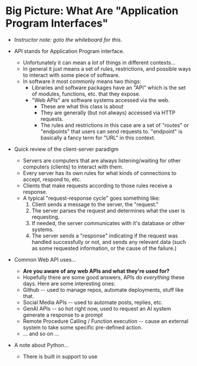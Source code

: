 # Big Picture: What Are "Application Program Interfaces"

* *Instructor note: goto the whiteboard for this.*

* API stands for Application Program interface.
    * Unfortunately it can mean a *lot* of things in different contexts...
    * In general it just means a set of rules, restrictions, and possible ways to interact with some piece of software.
    * In software it most commonly means two things:
        * Libraries and software packages have an "API" which is the set of modules, functions, etc. that they expose. 
        * "Web APIs" are software systems accessed via the web.
            * These are what this class is about
            * They are generally (but not always) accessed via HTTP requests.
            * The rules and restrictions in this case are a set of "routes" or "endpoints" that users can send requests to. "endpoint" is basically a fancy term for "URL" in this context.

* Quick review of the client-server paradigm
    * Servers are computers that are always listening/waiting for other computers (clients) to interact with them.
    * Every server has its own rules for what kinds of connections to accept, respond to, etc.
    * Clients that make requests according to those rules receive a response. 
    * A typical "request-response cycle" goes something like:
        1) Client sends a message to the server, the "request."
        2) The server parses the request and determines what the user is requesting.
        3) If needed, the server communicates with it's database or other systems.
        4) The server sends a "response" indicating if the request was handled successfully or not, and sends any relevant data (such as some requested information, or the cause of the failure.)

* Common Web API uses...
    * **Are you aware of any web APIs and what they're used for?**
    * Hopefully there are some good answers, APIs do *everything* these days. Here are some interesting ones:
    * Github -- used to manage repos, automate deployments, stuff like that.
    * Social Media APIs -- used to automate posts, replies, etc. 
    * GenAI APIs -- so hot right now, used to request an AI system generate a response to a prompt
    * Remote Procedure Calling / Function execution -- cause an external system to take some specific pre-defined action.
    * ... and so on ... 


* A note about Python...
    * There is built in support to use 

